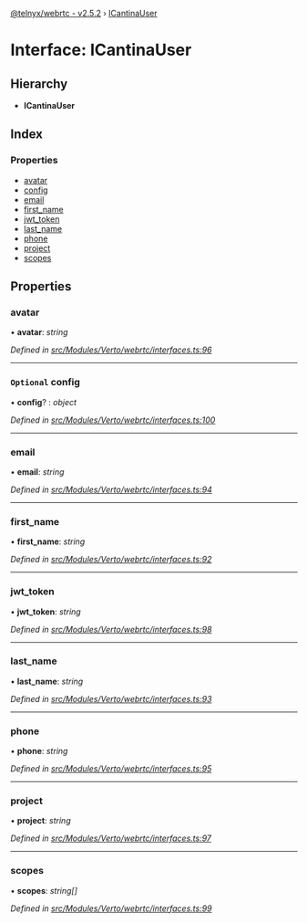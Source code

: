 [@telnyx/webrtc - v2.5.2](../README.md) › [ICantinaUser](icantinauser.md)

# Interface: ICantinaUser

## Hierarchy

* **ICantinaUser**

## Index

### Properties

* [avatar](icantinauser.md#avatar)
* [config](icantinauser.md#optional-config)
* [email](icantinauser.md#email)
* [first_name](icantinauser.md#first_name)
* [jwt_token](icantinauser.md#jwt_token)
* [last_name](icantinauser.md#last_name)
* [phone](icantinauser.md#phone)
* [project](icantinauser.md#project)
* [scopes](icantinauser.md#scopes)

## Properties

###  avatar

• **avatar**: *string*

*Defined in [src/Modules/Verto/webrtc/interfaces.ts:96](https://github.com/team-telnyx/webrtc/blob/main/packages/js/src/Modules/Verto/webrtc/interfaces.ts#L96)*

___

### `Optional` config

• **config**? : *object*

*Defined in [src/Modules/Verto/webrtc/interfaces.ts:100](https://github.com/team-telnyx/webrtc/blob/main/packages/js/src/Modules/Verto/webrtc/interfaces.ts#L100)*

___

###  email

• **email**: *string*

*Defined in [src/Modules/Verto/webrtc/interfaces.ts:94](https://github.com/team-telnyx/webrtc/blob/main/packages/js/src/Modules/Verto/webrtc/interfaces.ts#L94)*

___

###  first_name

• **first_name**: *string*

*Defined in [src/Modules/Verto/webrtc/interfaces.ts:92](https://github.com/team-telnyx/webrtc/blob/main/packages/js/src/Modules/Verto/webrtc/interfaces.ts#L92)*

___

###  jwt_token

• **jwt_token**: *string*

*Defined in [src/Modules/Verto/webrtc/interfaces.ts:98](https://github.com/team-telnyx/webrtc/blob/main/packages/js/src/Modules/Verto/webrtc/interfaces.ts#L98)*

___

###  last_name

• **last_name**: *string*

*Defined in [src/Modules/Verto/webrtc/interfaces.ts:93](https://github.com/team-telnyx/webrtc/blob/main/packages/js/src/Modules/Verto/webrtc/interfaces.ts#L93)*

___

###  phone

• **phone**: *string*

*Defined in [src/Modules/Verto/webrtc/interfaces.ts:95](https://github.com/team-telnyx/webrtc/blob/main/packages/js/src/Modules/Verto/webrtc/interfaces.ts#L95)*

___

###  project

• **project**: *string*

*Defined in [src/Modules/Verto/webrtc/interfaces.ts:97](https://github.com/team-telnyx/webrtc/blob/main/packages/js/src/Modules/Verto/webrtc/interfaces.ts#L97)*

___

###  scopes

• **scopes**: *string[]*

*Defined in [src/Modules/Verto/webrtc/interfaces.ts:99](https://github.com/team-telnyx/webrtc/blob/main/packages/js/src/Modules/Verto/webrtc/interfaces.ts#L99)*
